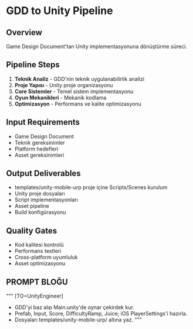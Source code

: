 # GDD to Unity Pipeline

## Overview
Game Design Document'tan Unity implementasyonuna dönüştürme süreci.

## Pipeline Steps
1. **Teknik Analiz** - GDD'nin teknik uygulanabilirlik analizi
2. **Proje Yapısı** - Unity proje organizasyonu
3. **Core Sistemler** - Temel sistem implementasyonu
4. **Oyun Mekanikleri** - Mekanik kodlama
5. **Optimizasyon** - Performans ve kalite optimizasyonu

## Input Requirements
- Game Design Document
- Teknik gereksinimler
- Platform hedefleri
- Asset gereksinimleri

## Output Deliverables
- templates/unity-mobile-urp proje içine Scripts/Scenes kurulum
- Unity proje dosyaları
- Script implementasyonları
- Asset pipeline
- Build konfigürasyonu

## Quality Gates
- Kod kalitesi kontrolü
- Performans testleri
- Cross-platform uyumluluk
- Asset optimizasyonu

## PROMPT BLOĞU
"""
[TO=UnityEngineer]
- GDD'yi baz alıp Main.unity'de oynar çekirdek kur.
- Prefab, Input, Score, DifficultyRamp, Juice; iOS PlayerSettings'i hazırla.
- Dosyaları templates/unity-mobile-urp/ altına yaz.
"""
